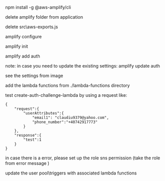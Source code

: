 
npm install -g @aws-amplify/cli

delete amplify folder from application

delete src\aws-exports.js

amplify configure

amplify init

amplify add auth

note: in case you need to update the existing settings: amplify update auth 

see the settings from image


add the lambda functions from ./lambda-functions directory

test create-auth-challenge-lambda by using a request like:

```
{
    "request":{
        "userAttributes":{
            "email1": "claudiu9379@yahoo.com",
            "phone_number":"+40742917773"
        }
    },
    "response":{
        "test":1
    }
}
```

in case there is a error, please set up the role sns permission (take the role from error message )

update the user pool\triggers with associated lambda functions


